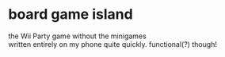 # board game island
the Wii Party game without the minigames  
written entirely on my phone quite quickly. functional(?) though!
